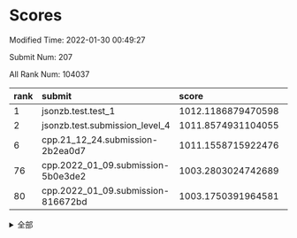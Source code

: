 # Scores

Modified Time: 2022-01-30 00:49:27

Submit Num: 207

All Rank Num: 104037

| rank |               submit               |       score        |       sigma        | pk_num |
| :--- | :--------------------------------- | :----------------- | :----------------- | :----- |
| 1    | jsonzb.test.test_1                 | 1012.1186879470598 | 0.7885449895108361 | 2008   |
| 2    | jsonzb.test.submission_level_4     | 1011.8574931104055 | 0.7838707882056223 | 2011   |
| 6    | cpp.21_12_24.submission-2b2ea0d7   | 1011.1558715922476 | 0.7821118126862531 | 2010   |
| 76   | cpp.2022_01_09.submission-5b0e3de2 | 1003.2803024742689 | 0.709133786339215  | 2017   |
| 80   | cpp.2022_01_09.submission-816672bd | 1003.1750391964581 | 0.7166135998041548 | 2013   |


<details>
<summary>全部</summary>

| rank |                 submit                 |       score        |       sigma        | pk_num |
| :--- | :------------------------------------- | :----------------- | :----------------- | :----- |
| 1    | jsonzb.test.test_1                     | 1012.1186879470598 | 0.7885449895108361 | 2008   |
| 2    | jsonzb.test.submission_level_4         | 1011.8574931104055 | 0.7838707882056223 | 2011   |
| 3    | gobigger.level_3.submission_level_3_0  | 1011.726606353962  | 0.7901293151195657 | 2014   |
| 4    | gobigger.level_3.submission_level_3_49 | 1011.6236362583021 | 0.7828375571585999 | 2009   |
| 5    | gobigger.level_3.submission_level_3_1  | 1011.3555521397508 | 0.7495633696033301 | 2014   |
| 6    | cpp.21_12_24.submission-2b2ea0d7       | 1011.1558715922476 | 0.7821118126862531 | 2010   |
| 7    | gobigger.level_3.submission_level_3_46 | 1011.1339649366153 | 0.7990350104935747 | 2009   |
| 8    | gobigger.level_3.submission_level_3_34 | 1010.9645812246215 | 0.7385168899812367 | 2014   |
| 9    | gobigger.level_3.submission_level_3_38 | 1010.8595275760161 | 0.7516723342961223 | 2008   |
| 10   | gobigger.level_3.submission_level_3_3  | 1010.8302748231167 | 0.7688949168718009 | 2007   |
| 11   | gobigger.level_3.submission_level_3_22 | 1010.8105121542494 | 0.7817699296973988 | 2013   |
| 12   | gobigger.level_3.submission_level_3_41 | 1010.7712127443601 | 0.7600980761539788 | 2010   |
| 13   | gobigger.level_3.submission_level_3_23 | 1010.6409376670575 | 0.7649198030678941 | 2012   |
| 14   | gobigger.level_3.submission_level_3_5  | 1010.6070297354079 | 0.7364776376811745 | 2017   |
| 15   | gobigger.level_3.submission_level_3_18 | 1010.6027575516406 | 0.7617473399414978 | 2015   |
| 16   | gobigger.level_3.submission_level_3_42 | 1010.4846692254447 | 0.7928981303620672 | 2012   |
| 17   | gobigger.level_3.submission_level_3_24 | 1010.473336557887  | 0.7826565494963457 | 2007   |
| 18   | gobigger.level_3.submission_level_3_12 | 1010.4529565126078 | 0.7721014662864913 | 2013   |
| 19   | gobigger.level_3.submission_level_3_45 | 1010.3544477900817 | 0.7424124673971303 | 2013   |
| 20   | gobigger.level_3.submission_level_3_31 | 1010.3282961616437 | 0.7610325161278226 | 2009   |
| 21   | gobigger.level_3.submission_level_3_39 | 1010.3232686801326 | 0.7852779809390266 | 2010   |
| 22   | gobigger.level_3.submission_level_3_32 | 1010.3206192629705 | 0.7525498282238701 | 2010   |
| 23   | gobigger.level_3.submission_level_3_48 | 1010.1381629481516 | 0.7634447561524602 | 2012   |
| 24   | gobigger.level_3.submission_level_3_7  | 1010.0866031189797 | 0.7451049097547005 | 2008   |
| 25   | gobigger.level_3.submission_level_3_35 | 1010.0779878333665 | 0.7778712943139765 | 2013   |
| 26   | gobigger.level_3.submission_level_3_26 | 1010.0600442038207 | 0.7646185031093552 | 2006   |
| 27   | gobigger.level_3.submission_level_3_9  | 1010.0147873750939 | 0.7574092780846257 | 2017   |
| 28   | gobigger.level_3.submission_level_3_4  | 1009.9501727711776 | 0.7741969280784472 | 2011   |
| 29   | gobigger.level_3.submission_level_3_8  | 1009.947331757732  | 0.769882090788668  | 2010   |
| 30   | gobigger.level_3.submission_level_3_47 | 1009.848217678116  | 0.7561895967157363 | 2012   |
| 31   | gobigger.level_3.submission_level_3_21 | 1009.7821576414748 | 0.7835244082424121 | 2008   |
| 32   | gobigger.level_3.submission_level_3_11 | 1009.7501612061135 | 0.7600456594946927 | 2011   |
| 33   | gobigger.level_3.submission_level_3_40 | 1009.7404566136129 | 0.7451554302609658 | 2013   |
| 34   | gobigger.level_3.submission_level_3_25 | 1009.6805870627016 | 0.7697209299183235 | 2006   |
| 35   | gobigger.level_3.submission_level_3_30 | 1009.6754549446439 | 0.7572404457312019 | 2004   |
| 36   | gobigger.level_3.submission_level_3_37 | 1009.6307267499941 | 0.7434768443494552 | 2013   |
| 37   | gobigger.level_3.submission_level_3_29 | 1009.5392262026718 | 0.7739073757582527 | 2014   |
| 38   | gobigger.level_3.submission_level_3_27 | 1009.5224218198352 | 0.7625881890292457 | 2014   |
| 39   | gobigger.level_3.submission_level_3_6  | 1009.4988315587779 | 0.7595131733962833 | 2008   |
| 40   | gobigger.level_3.submission_level_3_2  | 1009.4714914196873 | 0.758289026297175  | 2008   |
| 41   | gobigger.level_3.submission_level_3_28 | 1009.4536404454922 | 0.7446594697178918 | 2014   |
| 42   | gobigger.level_3.submission_level_3_13 | 1009.41696866838   | 0.7503711172887673 | 2008   |
| 43   | gobigger.level_3.submission_level_3_33 | 1009.3633344428948 | 0.7620267958978514 | 2010   |
| 44   | gobigger.level_3.submission_level_3_19 | 1009.3431049541587 | 0.7475123562216817 | 2014   |
| 45   | gobigger.level_3.submission_level_3_36 | 1009.290510973316  | 0.7522731083103652 | 2007   |
| 46   | gobigger.level_3.submission_level_3_15 | 1009.2717712680444 | 0.7348560009645289 | 2006   |
| 47   | gobigger.level_3.submission_level_3_20 | 1009.1673580241867 | 0.7566698597164401 | 2013   |
| 48   | gobigger.level_3.submission_level_3_43 | 1009.1392908812544 | 0.7342020878086134 | 2015   |
| 49   | gobigger.level_3.submission_level_3_14 | 1009.0958941455156 | 0.7722064294404579 | 2012   |
| 50   | gobigger.level_3.submission_level_3_10 | 1009.0520908984968 | 0.760009001038797  | 2009   |
| 51   | gobigger.level_3.submission_level_3_16 | 1008.8163492661072 | 0.7324195513500792 | 2009   |
| 52   | gobigger.level_3.submission_level_3_44 | 1008.613082749079  | 0.7367112180372523 | 2011   |
| 53   | gobigger.level_3.submission_level_3_17 | 1008.5025328694909 | 0.7479032306101523 | 2009   |
| 54   | gobigger.level_1.submission_level_1_21 | 1005.7827475096118 | 0.7324976009045311 | 2016   |
| 55   | gobigger.level_1.submission_level_1_49 | 1004.8466749868244 | 0.720213513377294  | 2010   |
| 56   | gobigger.level_1.submission_level_1_40 | 1004.6989020113065 | 0.7147838255225422 | 2014   |
| 57   | gobigger.level_1.submission_level_1_25 | 1004.5986437620414 | 0.7066260596546252 | 2010   |
| 58   | gobigger.level_1.submission_level_1_20 | 1004.3663155559974 | 0.7158023725440513 | 2013   |
| 59   | gobigger.level_1.submission_level_1_48 | 1004.330615153192  | 0.7169933201027152 | 2002   |
| 60   | gobigger.level_1.submission_level_1_15 | 1004.2397824798101 | 0.7162255034951789 | 2004   |
| 61   | gobigger.level_1.submission_level_1_22 | 1004.0510838373899 | 0.7177852367921583 | 2013   |
| 62   | gobigger.level_1.submission_level_1_23 | 1003.9413203281683 | 0.701798087992875  | 2001   |
| 63   | gobigger.level_1.submission_level_1_12 | 1003.6449903201757 | 0.7237210690676373 | 2011   |
| 64   | gobigger.level_1.submission_level_1_37 | 1003.6225571723686 | 0.725497182744004  | 2006   |
| 65   | gobigger.level_1.submission_level_1_13 | 1003.5684751715443 | 0.7188516472327358 | 2013   |
| 66   | gobigger.level_1.submission_level_1_27 | 1003.5573143194988 | 0.7207096373808165 | 2010   |
| 67   | gobigger.level_1.submission_level_1_29 | 1003.5421731182752 | 0.7117354914318126 | 2007   |
| 68   | gobigger.level_1.submission_level_1_42 | 1003.4794181514521 | 0.7190385995119415 | 2010   |
| 69   | gobigger.level_1.submission_level_1_17 | 1003.4705751896383 | 0.725762033682818  | 2009   |
| 70   | gobigger.level_1.submission_level_1_9  | 1003.458476724936  | 0.722906350587416  | 2014   |
| 71   | gobigger.level_1.submission_level_1_6  | 1003.3483780073135 | 0.7190714333051249 | 2010   |
| 72   | gobigger.level_1.submission_level_1_35 | 1003.3207595500498 | 0.7192935411387804 | 2010   |
| 73   | gobigger.level_1.submission_level_1_44 | 1003.2986873108149 | 0.7269429340066463 | 2012   |
| 74   | gobigger.level_1.submission_level_1_33 | 1003.294342114985  | 0.7224326364153223 | 2012   |
| 75   | gobigger.level_1.submission_level_1_28 | 1003.2930663800772 | 0.7102627289956271 | 2011   |
| 76   | cpp.2022_01_09.submission-5b0e3de2     | 1003.2803024742689 | 0.709133786339215  | 2017   |
| 77   | gobigger.level_1.submission_level_1_32 | 1003.2645020381857 | 0.7179114783063992 | 2011   |
| 78   | gobigger.level_1.submission_level_1_26 | 1003.2208753873446 | 0.7182722501626122 | 2010   |
| 79   | gobigger.level_1.submission_level_1_38 | 1003.2170616013912 | 0.7197320203236643 | 2013   |
| 80   | cpp.2022_01_09.submission-816672bd     | 1003.1750391964581 | 0.7166135998041548 | 2013   |
| 81   | gobigger.level_1.submission_level_1_39 | 1003.1598149862791 | 0.7171825284185425 | 2012   |
| 82   | gobigger.level_1.submission_level_1_4  | 1003.1440929366933 | 0.7202659187927305 | 2007   |
| 83   | gobigger.level_1.submission_level_1_47 | 1003.1382649931348 | 0.7062179591457164 | 2010   |
| 84   | gobigger.level_1.submission_level_1_30 | 1003.0878756127453 | 0.7142865401267552 | 2011   |
| 85   | gobigger.level_1.submission_level_1_11 | 1003.0474598123407 | 0.6982237410012226 | 2011   |
| 86   | gobigger.level_1.submission_level_1_46 | 1003.0232347487746 | 0.7096802244690318 | 2009   |
| 87   | gobigger.level_1.submission_level_1_1  | 1003.0024255258365 | 0.7068217189942301 | 2008   |
| 88   | gobigger.level_1.submission_level_1_18 | 1002.9258515558257 | 0.7214115171848181 | 2009   |
| 89   | gobigger.level_1.submission_level_1_41 | 1002.9086958184126 | 0.7200558766137861 | 2010   |
| 90   | gobigger.level_1.submission_level_1_5  | 1002.7897020513492 | 0.7130596595015327 | 2010   |
| 91   | gobigger.level_1.submission_level_1_19 | 1002.6527699109955 | 0.7202288829252588 | 2013   |
| 92   | gobigger.level_1.submission_level_1_14 | 1002.6452230346634 | 0.708312469937736  | 2011   |
| 93   | gobigger.level_1.submission_level_1_2  | 1002.6056077775676 | 0.7189607159093708 | 2007   |
| 94   | gobigger.level_1.submission_level_1_24 | 1002.5975976018931 | 0.7070851746256122 | 2013   |
| 95   | gobigger.level_1.submission_level_1_16 | 1002.5075183950781 | 0.7179379566487615 | 2013   |
| 96   | gobigger.level_1.submission_level_1_0  | 1002.4964901468013 | 0.7067605516980178 | 2008   |
| 97   | gobigger.level_1.submission_level_1_10 | 1002.4739916676457 | 0.7184022293446612 | 2010   |
| 98   | gobigger.level_1.submission_level_1_45 | 1002.4478385088602 | 0.7106807591435922 | 2002   |
| 99   | gobigger.level_1.submission_level_1_34 | 1002.3137500724066 | 0.7057820759037848 | 2007   |
| 100  | gobigger.level_1.submission_level_1_43 | 1002.2927128282473 | 0.7159130162938508 | 2010   |
| 101  | gobigger.level_1.submission_level_1_7  | 1001.9456380584295 | 0.7176885722958113 | 2001   |
| 102  | gobigger.level_1.submission_level_1_36 | 1001.9173018503185 | 0.7256915188812517 | 2009   |
| 103  | gobigger.level_1.submission_level_1_3  | 1001.5800218654318 | 0.7154845738907456 | 2012   |
| 104  | gobigger.level_1.submission_level_1_8  | 1001.352663369477  | 0.7066267154715201 | 2010   |
| 105  | gobigger.level_1.submission_level_1_31 | 1000.4825621422455 | 0.7214700255442648 | 2008   |
| 106  | gobigger.random.submission_random_19   | 997.8656911598277  | 0.7046610963283937 | 2009   |
| 107  | gobigger.random.submission_random_15   | 997.3599178823284  | 0.7027072816785452 | 2011   |
| 108  | gobigger.random.submission_random_3    | 997.1350491083474  | 0.7024427958104263 | 2010   |
| 109  | gobigger.random.submission_random_34   | 997.0746093125763  | 0.7166998849654775 | 2006   |
| 110  | gobigger.random.submission_random_10   | 996.7264619932863  | 0.7123290406408345 | 2013   |
| 111  | gobigger.random.submission_random_31   | 996.7219068426376  | 0.7155347491321514 | 2009   |
| 112  | gobigger.random.submission_random_25   | 996.5983988053986  | 0.7074438999574462 | 2008   |
| 113  | gobigger.random.submission_random_37   | 996.4700717332679  | 0.7004496876657624 | 2014   |
| 114  | gobigger.random.submission_random_21   | 996.4626437365863  | 0.705395658532057  | 2012   |
| 115  | gobigger.random.submission_random_43   | 996.4475080618979  | 0.7125408820389714 | 2008   |
| 116  | gobigger.random.submission_random_4    | 996.4345159808128  | 0.7181391928629535 | 2010   |
| 117  | gobigger.random.submission_random_47   | 996.401409684874   | 0.7109908480748682 | 2014   |
| 118  | gobigger.random.submission_random_9    | 996.3934781053342  | 0.7028077530386173 | 2011   |
| 119  | gobigger.random.submission_random_32   | 996.3646347449478  | 0.7085477638396025 | 2010   |
| 120  | gobigger.random.submission_random_5    | 996.2808924942372  | 0.7028713963672493 | 2012   |
| 121  | gobigger.random.submission_random_44   | 996.2540447693739  | 0.7174120613767083 | 2012   |
| 122  | gobigger.random.submission_random_29   | 996.2461728961019  | 0.7150414221804806 | 2015   |
| 123  | gobigger.random.submission_random_36   | 996.2393452358419  | 0.7071295777204727 | 2013   |
| 124  | gobigger.random.submission_random_18   | 996.1669963711458  | 0.7151899579158368 | 2008   |
| 125  | gobigger.random.submission_random_26   | 996.157365044388   | 0.7050642530755616 | 2008   |
| 126  | gobigger.random.submission_random_7    | 996.0941959760497  | 0.7071058540699765 | 2011   |
| 127  | gobigger.random.submission_random_40   | 996.0623000903381  | 0.7022353256984025 | 2013   |
| 128  | gobigger.random.submission_random_38   | 996.0531424146375  | 0.7133137127263971 | 2008   |
| 129  | gobigger.random.submission_random_24   | 996.0433458328009  | 0.7087851110052216 | 2007   |
| 130  | gobigger.random.submission_random_33   | 995.9756323569491  | 0.7083330478257052 | 2011   |
| 131  | gobigger.random.submission_random_35   | 995.9453616753372  | 0.7123847322563835 | 2011   |
| 132  | gobigger.random.submission_random_23   | 995.883215432538   | 0.7026305590086254 | 2012   |
| 133  | gobigger.random.submission_random_49   | 995.8708590894278  | 0.7113739816040354 | 2016   |
| 134  | gobigger.random.submission_random_27   | 995.8587592633667  | 0.7065401819740764 | 2011   |
| 135  | gobigger.random.submission_random_8    | 995.8132094411907  | 0.7200316418003778 | 2009   |
| 136  | gobigger.random.submission_random_16   | 995.7871294052136  | 0.7099494851205232 | 2012   |
| 137  | gobigger.random.submission_random_6    | 995.763165294445   | 0.7152634928049106 | 2011   |
| 138  | gobigger.random.submission_random_39   | 995.7357180608414  | 0.7033688322153325 | 2006   |
| 139  | gobigger.random.submission_random_42   | 995.6090382949085  | 0.7098476887086489 | 2008   |
| 140  | gobigger.random.submission_random_22   | 995.4953646752002  | 0.7186879536162393 | 2008   |
| 141  | gobigger.random.submission_random_1    | 995.4700136428626  | 0.7226964326416327 | 2008   |
| 142  | gobigger.random.submission_random_46   | 995.4349482878994  | 0.700480131998868  | 2007   |
| 143  | gobigger.random.submission_random_45   | 995.424317592124   | 0.7045605863422894 | 2015   |
| 144  | gobigger.random.submission_random_17   | 995.3055945656255  | 0.7059097031064149 | 2007   |
| 145  | gobigger.random.submission_random_13   | 995.2182439907557  | 0.7210599385703651 | 2011   |
| 146  | gobigger.random.submission_random_48   | 995.2075716351268  | 0.7077986328824571 | 2010   |
| 147  | gobigger.random.submission_random_0    | 995.1763331942249  | 0.7158082024285997 | 2011   |
| 148  | gobigger.random.submission_random_30   | 995.1531542581134  | 0.705311855985711  | 2012   |
| 149  | gobigger.random.submission_random_41   | 995.1151073960276  | 0.7203387013273145 | 2008   |
| 150  | gobigger.random.submission_random_12   | 995.097127222547   | 0.7152891722877333 | 2009   |
| 151  | gobigger.random.submission_random_28   | 995.0678224320883  | 0.7031101426623889 | 2011   |
| 152  | gobigger.random.submission_random_14   | 995.0633381884976  | 0.719632793660136  | 2013   |
| 153  | gobigger.random.submission_random_2    | 995.040549368169   | 0.7099700641592235 | 2008   |
| 154  | gobigger.random.submission_random_11   | 994.9881898670629  | 0.7235584719913255 | 2008   |
| 155  | gobigger.random.submission_random_20   | 994.6145807427079  | 0.7321677458382381 | 2015   |
| 156  | gobigger.level_2.submission_level_2_0  | 993.8158627521599  | 0.725772245633242  | 2012   |
| 157  | gobigger.level_2.submission_level_2_27 | 993.4389147487626  | 0.7358302529191764 | 2012   |
| 158  | gobigger.level_2.submission_level_2_29 | 993.3649551430782  | 0.74165797125459   | 2012   |
| 159  | gobigger.level_2.submission_level_2_47 | 993.3247049495493  | 0.7245909688246801 | 2009   |
| 160  | gobigger.level_2.submission_level_2_2  | 993.2002429048041  | 0.7445376400236801 | 2015   |
| 161  | gobigger.level_2.submission_level_2_9  | 993.0943623202293  | 0.7178820267569351 | 2002   |
| 162  | gobigger.level_2.submission_level_2_17 | 993.0043438520238  | 0.7305662053426552 | 2013   |
| 163  | gobigger.level_2.submission_level_2_5  | 993.00406623738    | 0.7247096977504258 | 2010   |
| 164  | gobigger.level_2.submission_level_2_42 | 992.9398758147695  | 0.7390126321341405 | 2014   |
| 165  | gobigger.level_2.submission_level_2_19 | 992.9279737217914  | 0.743832469010661  | 2014   |
| 166  | gobigger.level_2.submission_level_2_24 | 992.8947688333584  | 0.7410259057417654 | 2009   |
| 167  | gobigger.level_2.submission_level_2_40 | 992.8570845463413  | 0.7387492820658577 | 2013   |
| 168  | gobigger.level_2.submission_level_2_21 | 992.8430682999483  | 0.740704699585564  | 2005   |
| 169  | gobigger.level_2.submission_level_2_15 | 992.7761656614335  | 0.7262619018283721 | 2011   |
| 170  | gobigger.level_2.submission_level_2_12 | 992.6908784092617  | 0.7456035107596132 | 2008   |
| 171  | gobigger.level_2.submission_level_2_36 | 992.6142326568619  | 0.7448895718880889 | 2011   |
| 172  | gobigger.level_2.submission_level_2_45 | 992.5966738961731  | 0.7336289011626587 | 2016   |
| 173  | gobigger.level_2.submission_level_2_41 | 992.5413175534021  | 0.7506211096217188 | 2009   |
| 174  | gobigger.level_2.submission_level_2_46 | 992.4126810607132  | 0.7293002405481228 | 2009   |
| 175  | gobigger.level_2.submission_level_2_25 | 992.4071361847714  | 0.7392222825962799 | 2009   |
| 176  | gobigger.level_2.submission_level_2_43 | 992.2973495612536  | 0.7696372027031901 | 2012   |
| 177  | gobigger.level_2.submission_level_2_1  | 992.2049192353335  | 0.7695955266706531 | 2016   |
| 178  | gobigger.level_2.submission_level_2_37 | 992.2025133925314  | 0.7325783812894259 | 2011   |
| 179  | gobigger.level_2.submission_level_2_28 | 992.0434888003053  | 0.7572653295400776 | 2013   |
| 180  | gobigger.level_2.submission_level_2_8  | 991.9852465910039  | 0.7500588529094765 | 2006   |
| 181  | gobigger.level_2.submission_level_2_11 | 991.9593477870164  | 0.7338489758073383 | 2010   |
| 182  | gobigger.level_2.submission_level_2_49 | 991.8872583675152  | 0.7524824247990379 | 2011   |
| 183  | gobigger.level_2.submission_level_2_34 | 991.880206961191   | 0.7751928207833843 | 2015   |
| 184  | gobigger.level_2.submission_level_2_13 | 991.8596623502568  | 0.7334851971325418 | 2014   |
| 185  | gobigger.level_2.submission_level_2_4  | 991.83325846299    | 0.7390616745655942 | 2010   |
| 186  | gobigger.level_2.submission_level_2_48 | 991.8281202318249  | 0.7397207354267678 | 2006   |
| 187  | gobigger.level_2.submission_level_2_18 | 991.7216263451622  | 0.7433171485680176 | 2006   |
| 188  | gobigger.level_2.submission_level_2_7  | 991.6822302606996  | 0.7605558586028304 | 2015   |
| 189  | gobigger.level_2.submission_level_2_32 | 991.6790277502633  | 0.759653616461083  | 2009   |
| 190  | gobigger.level_2.submission_level_2_10 | 991.599895734093   | 0.7450831334104611 | 2007   |
| 191  | gobigger.level_2.submission_level_2_33 | 991.5767378219505  | 0.7581550609373989 | 2015   |
| 192  | gobigger.level_2.submission_level_2_14 | 991.5712473206444  | 0.7511194098997312 | 2013   |
| 193  | gobigger.level_2.submission_level_2_30 | 991.499051337432   | 0.7489984499022734 | 2011   |
| 194  | gobigger.level_2.submission_level_2_22 | 991.4533470863344  | 0.7494111416138873 | 2010   |
| 195  | gobigger.level_2.submission_level_2_38 | 991.4476379750168  | 0.7515309137681884 | 2007   |
| 196  | gobigger.level_2.submission_level_2_20 | 991.3600283329795  | 0.7454494942697723 | 2008   |
| 197  | gobigger.level_2.submission_level_2_6  | 991.3250757474423  | 0.7646225399772649 | 2009   |
| 198  | gobigger.level_2.submission_level_2_35 | 991.3206633872941  | 0.7577882896023622 | 2012   |
| 199  | gobigger.level_2.submission_level_2_39 | 991.2895107522992  | 0.7660720454909568 | 2015   |
| 200  | gobigger.level_2.submission_level_2_31 | 991.2295611952547  | 0.7510316398145072 | 2012   |
| 201  | gobigger.level_2.submission_level_2_16 | 990.9708806063122  | 0.7503769170840222 | 2007   |
| 202  | gobigger.level_2.submission_level_2_26 | 990.9360402919692  | 0.7585206634463272 | 2014   |
| 203  | gobigger.level_2.submission_level_2_23 | 990.7605442942142  | 0.7417970314557341 | 2014   |
| 204  | gobigger.level_2.submission_level_2_3  | 990.6533480319224  | 0.7684390142398364 | 2008   |
| 205  | gobigger.level_2.submission_level_2_44 | 990.651525378722   | 0.7630484246248932 | 2002   |
| 206  | gobigger.none.submission_none_0        | 977.6659249325188  | 1.431806800779914  | 2012   |
| 207  | gobigger.none.submission_none_1        | 976.3224917573839  | 1.375159584332852  | 2005   |

</details>